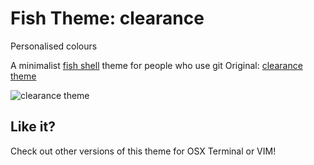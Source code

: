 # Fish Theme: clearance
Personalised colours


A minimalist [fish shell](http://fishshell.com/) theme for people who use git
Original: [clearance theme](https://github.com/cseelus/clearance-fish)

![clearance theme](https://raw.github.com/cseelus/clearance-fish/master/clearance-fish_preview.png)

## Like it?

Check out other versions of this theme for OSX Terminal or VIM!
